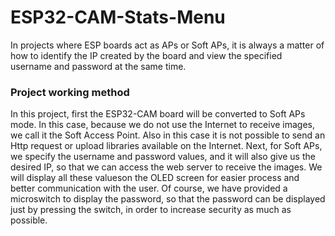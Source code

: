 # ESP32-CAM-Stats-Menu
In projects where ESP boards act as APs or Soft APs, it is always a matter of how to identify the IP created by the board and view the specified username and password at the same time.

### Project working method

In this project, first the ESP32-CAM board will be converted to Soft APs mode. In this case, because we do not use the Internet to receive images, we call it the Soft Access Point. Also in this case it is not possible to send an Http request or upload libraries available on the Internet. Next, for Soft APs, we specify the username and password values, and it will also give us the desired IP, so that we can access the web server to receive the images. We will display all these values ​​on the OLED screen for easier process and better communication with the user. Of course, we have provided a microswitch to display the password, so that the password can be displayed just by pressing the switch, in order to increase security as much as possible.

